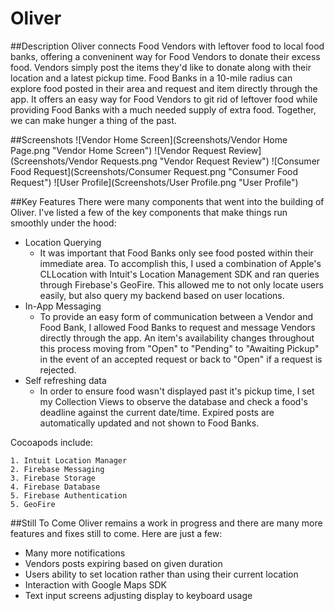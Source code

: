 # Oliver

##Description
Oliver connects Food Vendors with leftover food to local food banks, offering a conveninent way for Food Vendors to donate their excess food. Vendors simply post the items they'd like to donate along with their location and a latest pickup time. Food Banks in a 10-mile radius can explore food posted in their area and request and item directly through the app. It offers an easy way for Food Vendors to git rid of leftover food while providing Food Banks with a much needed supply of extra food. Together, we can make hunger a thing of the past.


##Screenshots
![Vendor Home Screen](Screenshots/Vendor Home Page.png "Vendor Home Screen") ![Vendor Request Review](Screenshots/Vendor Requests.png "Vendor Request Review") 
![Consumer Food Request](Screenshots/Consumer Request.png "Consumer Food Request") ![User Profile](Screenshots/User Profile.png "User Profile")



##Key Features
There were many components that went into the building of Oliver. I've listed a few of the key components that make things run smoothly under the hood:

* Location Querying
	- It was important that Food Banks only see food posted within their immediate area. To accomplish this, I used a combination of Apple's CLLocation with Intuit's Location Management SDK and ran queries through Firebase's GeoFire. This allowed me to not only locate users easily, but also query my backend based on user locations.
* In-App Messaging
	- To provide an easy form of communication between a Vendor and Food Bank, I allowed Food Banks to request and message Vendors directly through the app. An item's availability changes throughout this process moving from "Open" to "Pending" to "Awaiting Pickup" in the event of an accepted request or back to "Open" if a request is rejected.
* Self refreshing data
	- In order to ensure food wasn't displayed past it's pickup time, I set my Collection Views to observe the database and check a food's deadline against the current date/time. Expired posts are automatically updated and not shown to Food Banks. 

	
Cocoapods include:

	1. Intuit Location Manager
	2. Firebase Messaging
	3. Firebase Storage
	4. Firebase Database
	5. Firebase Authentication
	5. GeoFire


##Still To Come
Oliver remains a work in progress and there are many more features and fixes still to come. Here are just a few:

* Many more notifications
* Vendors posts expiring based on given duration
* Users ability to set location rather than using their current location
* Interaction with Google Maps SDK
* Text input screens adjusting display to keyboard usage